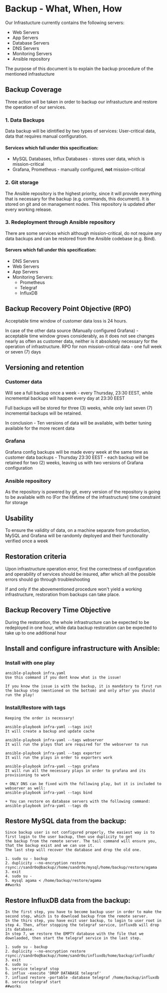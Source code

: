 # Backup - What, When, How

Our Infrastucture currently contains the following servers:

* Web Servers
* App Servers
* Database Servers
* DNS Servers
* Monitoring Servers
* Ansible repository

The purpose of this document is to explain the backup procedure of the mentioned infrastucture
## Backup Coverage

Three action will be taken in order to backup our infrastucture and restore the operation of our services.

### 1. Data Backups

Data backup will be idintified by two types of services: User-critical data, data that requires manual configuration.

#### Services which fall under this specification:

* MySQL Databases, Influx Databases - stores user data, which is mission-critical
* Grafana, Prometheus - manually configured, **not** mission-critical

### 2. Git storage

The Ansible repository is the highest priority, since it will provide everything that is necessary for the backup (e.g. commands, this document). It is stored on git and on management nodes.
This repository is updated after every working release.

### 3. Redeployment through Ansible repository

There are some services which although mission-critical, do not require any data backups and can be restored from the Ansible codebase (e.g. Bind).

#### Servers which fall under this specification:
* DNS Servers
* Web Servers
* App Servers
* Monitoring Servers:
  * Prometheus
  * Telegraf
  * InfluxDB


## Backup Recovery Point Objective (RPO)

Acceptable time window of customer data loss is 24 hours.

In case of the other data source (Manually configured Grafana) - acceptable time window grows considerably, as it does not see changes nearly as often as customer data, neither is it absolutely necessary for the operation of infrastructure. RPO for non mission-critical data - one full week or seven (7) days

## Versioning and retention

### Customer data
Will see a full backup once a week - every Thursday, 23:30 EEST, while incremental backups will happen every day at 23:30 EEST

Full backups will be stored for three (3) weeks, while only last seven (7) incremental backups will be retained.

In conclusion - Ten versions of data will be available, with better tuning available for the more recent data

### Grafana
Grafana config backups will be made every week at the same time as customer data backups - Thursday 23:30 EEST - each backup will be retained for two (2) weeks, leaving us with two versions of Grafana configuration

### Ansible repository
As the repository is powered by git, every version of the repository is going to be available with no (For the lifetime of the infrastructure) time constraint for storage

## Usability

To ensure the validity of data, on a machine separate from production, MySQL and Grafana will be randomly deployed and their functionality verified once a week

## Restoration criteria

Upon infrastructure operation error, first the correctness of configuration and operability of services should be insured, after which all the possible errors should go through troubleshooting

If and only if the abovementioned procedure won't yield a working infrastructure, restoration from backups can take place.

## Backup Recovery Time Objective

During the restoration, the whole infrastructure can be expected to be redeployed in one hour, while data backup restoration can be expected to take up to one additional hour

## Install and configure infrastructure with Ansible:

### Install with one play

    ansible-playbook infra.yaml
    Use this command if you dont know what is the issue!

    If you know the issue is with the backup, it is mandatory to first run the backup step (mentioned on the bottom) and only after you should run the play!

### Install/Restore with tags

    Keeping the order is necessary!

    ansible-playbook infra-yaml --tags init
    It will create a backup and update cache

    ansible-playbook infra-yaml --tags webserver
    It will run the plays that are required for the webserver to run

    ansible-playbook infra-yaml --tags exporter
    It will run the plays in order to exporters work

    ansible-playbook infra-yaml --tags grafana
    It will run all the necessary plays in order to grafana and its provisioning to work

    + ONLY DNS can be fixed with the following play, but it is included to webserver as well:
    ansible-playbook infra-yaml --tags bind

    + You can restore on database servers with the following command:
    ansible-playbook infra-yaml --tags db


## Restore MySQL data from the backup:
    Since backup user is not configured properly, the easiest way is to first login to the user backup, then use duplicity to get
    the backup from the remote server. The tail command will ensure you, that the backup exist and we can use it.
    The last step will recover the database and drop the old one.
    
    1. sudo su - backup
    2. duplicity --no-encryption restore rsync://sandr0o@backup//home/sandr0o/mysql/home/backup/restore/agama
    3. exit
    4. sudo su -
    5. mysql agama < /home/backup/restore/agama
    ##works

## Restore InfluxDB data from the backup:


    In the first step, you have to become backup user in order to make the second step, which is to download backup from the remote server.
    In the thirs step, you have exit user backup, to login to user root in step 4. Then, after stopping the telegraf service, influxdb will drop its database.
    In step 7, we restore the EMPTY database with the file that we downlaoded, then start the telegraf service in the last step.

    1. sudo su - backup
    2. duplicity --no-encryption restore rsync://sandr0o@backup//home/sandr0o/influxdb/home/backup/influxdb/
    3. exit
    4. sudo su -
    5. service telegraf stop
    6. influx -execute 'DROP DATABASE telegraf'
    7. influxd restore -portable -database telegraf /home/backup/influxdb
    8. service telegraf start
    ##works
